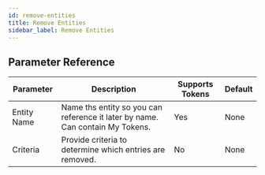 ```yaml
---
id: remove-entities
title: Remove Entities
sidebar_label: Remove Entities
---
```





## Parameter Reference
| Parameter | Description | Supports Tokens | Default |
| -- | -- | -- | -- |
| Entity Name | Name ths entity so you can reference it later by name. Can contain My Tokens. | Yes | None |
| Criteria | Provide criteria to determine which entries are removed.  | No | None |
